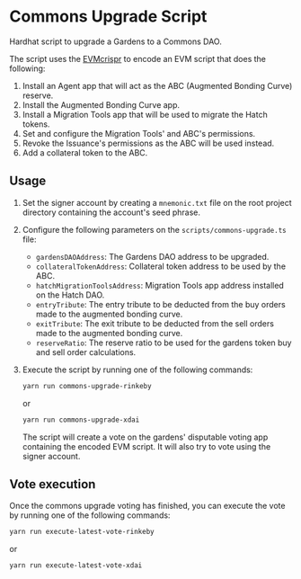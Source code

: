 # Commons Upgrade Script

Hardhat script to upgrade a Gardens to a Commons DAO.

The script uses the [EVMcrispr](https://github.com/CommonsSwarm/EVMcrispr) to encode an EVM script that does the following:

1. Install an Agent app that will act as the ABC (Augmented Bonding Curve) reserve.
2. Install the Augmented Bonding Curve app.
3. Install a Migration Tools app that will be used to migrate the Hatch tokens.
4. Set and configure the Migration Tools' and ABC's permissions.
5. Revoke the Issuance's permissions as the ABC will be used instead.
6. Add a collateral token to the ABC.

## Usage

1. Set the signer account by creating a `mnemonic.txt` file on the root project directory containing the account's seed phrase.

2. Configure the following parameters on the `scripts/commons-upgrade.ts` file:

   - `gardensDAOAddress`: The Gardens DAO address to be upgraded.
   - `collateralTokenAddress`: Collateral token address to be used by the ABC.
   - `hatchMigrationToolsAddress`: Migration Tools app address installed on the Hatch DAO.
   - `entryTribute`: The entry tribute to be deducted from the buy orders made to the augmented bonding curve.
   - `exitTribute`: The exit tribute to be deducted from the sell orders made to the augmented bonding curve.
   - `reserveRatio`: The reserve ratio to be used for the gardens token buy and sell order calculations.

3. Execute the script by running one of the following commands:

   ```sh
   yarn run commons-upgrade-rinkeby
   ```

   or

   ```sh
   yarn run commons-upgrade-xdai
   ```

   The script will create a vote on the gardens' disputable voting app containing the encoded EVM script. It will also try to vote using the signer account.

## Vote execution

Once the commons upgrade voting has finished, you can execute the vote by running one of the following commands:

```sh
yarn run execute-latest-vote-rinkeby
```

or

```sh
yarn run execute-latest-vote-xdai
```
